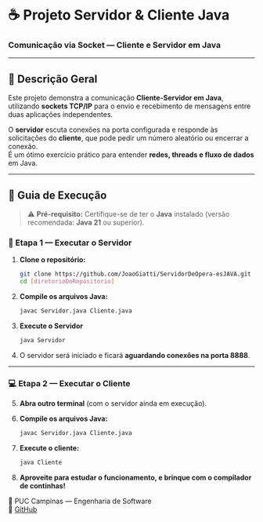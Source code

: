 # ☕ Projeto Servidor & Cliente Java  
### Comunicação via Socket — Cliente e Servidor em Java

---

## 📖 Descrição Geral

Este projeto demonstra a comunicação **Cliente-Servidor em Java**, utilizando **sockets TCP/IP** para o envio e recebimento de mensagens entre duas aplicações independentes.

O **servidor** escuta conexões na porta configurada e responde às solicitações do **cliente**, que pode pedir um número aleatório ou encerrar a conexão.  
É um ótimo exercício prático para entender **redes, threads e fluxo de dados** em Java.

---

## 🚀 Guia de Execução

> ⚠️ **Pré-requisito:** Certifique-se de ter o **Java** instalado (versão recomendada: **Java 21** ou superior).

### 🧩 Etapa 1 — Executar o Servidor

1. **Clone o repositório:**
   ```bash
   git clone https://github.com/JoaoGiatti/ServidorDeOpera-esJAVA.git
   cd [diretorioDoRepositorio]
   
2. **Compile os arquivos Java:**
   ```bash
   javac Servidor.java Cliente.java

3. **Execute o Servidor**
   ```bash
   java Servidor

4. O servidor será iniciado e ficará **aguardando conexões na porta 8888**.

---

### 💻 Etapa 2 — Executar o Cliente

5. **Abra outro terminal** (com o servidor ainda em execução).

6. **Compile os arquivos Java:**
   ```bash
   javac Servidor.java Cliente.java
   
7. **Execute o cliente:**
   ```bash
   java Cliente

8. **Aproveite para estudar o funcionamento, e brinque com o compilador de continhas!**

📍 PUC Campinas — Engenharia de Software  
🐙 [GitHub](https://github.com/JoaoGiatti)
